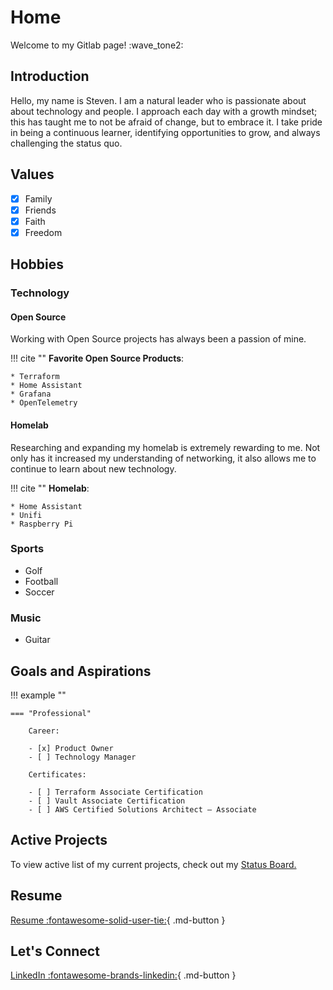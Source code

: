 # Home
Welcome to my Gitlab page! :wave_tone2:

## Introduction
Hello, my name is Steven. I am a natural leader who is passionate about about technology and people. I approach each day with a growth mindset; this has taught me to not be afraid of change, but to embrace it. I take pride in being a continuous learner, identifying opportunities to grow, and always challenging the status quo.

## Values
- [x] Family
- [x] Friends
- [x] Faith
- [x] Freedom

## Hobbies

### Technology
#### Open Source
Working with Open Source projects has always been a passion of mine. 

!!! cite ""
    **Favorite Open Source Products**:

    * Terraform
    * Home Assistant
    * Grafana
    * OpenTelemetry

#### Homelab
Researching and expanding my homelab is extremely rewarding to me. Not only has it increased my understanding of networking, it also allows me to continue to learn about new technology.

!!! cite ""
    **Homelab**:

    * Home Assistant
    * Unifi
    * Raspberry Pi

### Sports
- Golf
- Football
- Soccer

### Music
- Guitar

## Goals and Aspirations
!!! example ""

    === "Professional"

        Career:

        - [x] Product Owner
        - [ ] Technology Manager

        Certificates:

        - [ ] Terraform Associate Certification
        - [ ] Vault Associate Certification
        - [ ] AWS Certified Solutions Architect – Associate



## Active Projects
 To view active list of my current projects, check out my [Status Board.](https://github.com/users/stevejoluc/projects/2#column-16610887)

## Resume
[Resume :fontawesome-solid-user-tie:](https://registry.jsonresume.org/stevejoluc){ .md-button }

## Let's Connect

[LinkedIn :fontawesome-brands-linkedin:](https://www.linkedin.com/in/steven-lucero/){ .md-button }

